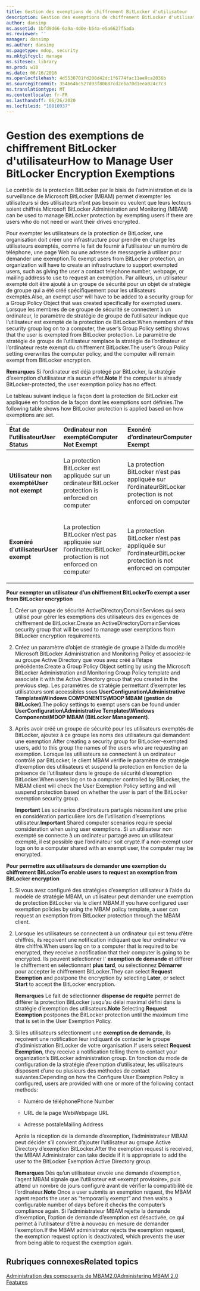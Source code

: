 ```yaml
---
title: Gestion des exemptions de chiffrement BitLocker d'utilisateur
description: Gestion des exemptions de chiffrement BitLocker d'utilisateur
author: dansimp
ms.assetid: 1bfd9d66-6a9a-4d0e-b54a-e5a6627f5ada
ms.reviewer: ''
manager: dansimp
ms.author: dansimp
ms.pagetype: mdop, security
ms.mktglfcycl: manage
ms.sitesec: library
ms.prod: w10
ms.date: 06/16/2016
ms.openlocfilehash: 4d5530701fd208d42dc1f6774fac11ee9ca2036b
ms.sourcegitcommit: 354664bc527d93f80687cd2eba70d1eea024c7c3
ms.translationtype: MT
ms.contentlocale: fr-FR
ms.lasthandoff: 06/26/2020
ms.locfileid: "10810937"
---
```

# <span data-ttu-id="69c1d-103">Gestion des exemptions de chiffrement BitLocker d'utilisateur</span><span class="sxs-lookup"><span data-stu-id="69c1d-103">How to Manage User BitLocker Encryption Exemptions</span></span>


<span data-ttu-id="69c1d-104">Le contrôle de la protection BitLocker par le biais de l’administration et de la surveillance de Microsoft BitLocker (MBAM) permet d’exempter les utilisateurs si des utilisateurs n’ont pas besoin ou veulent que leurs lecteurs soient chiffrés.</span><span class="sxs-lookup"><span data-stu-id="69c1d-104">Microsoft BitLocker Administration and Monitoring (MBAM) can be used to manage BitLocker protection by exempting users if there are users who do not need or want their drives encrypted.</span></span>

<span data-ttu-id="69c1d-105">Pour exempter les utilisateurs de la protection de BitLocker, une organisation doit créer une infrastructure pour prendre en charge les utilisateurs exemptés, comme le fait de fournir à l’utilisateur un numéro de téléphone, une page Web ou une adresse de messagerie à utiliser pour demander une exemption.</span><span class="sxs-lookup"><span data-stu-id="69c1d-105">To exempt users from BitLocker protection, an organization will have to create an infrastructure to support exempted users, such as giving the user a contact telephone number, webpage, or mailing address to use to request an exemption.</span></span> <span data-ttu-id="69c1d-106">Par ailleurs, un utilisateur exempté doit être ajouté à un groupe de sécurité pour un objet de stratégie de groupe qui a été créé spécifiquement pour les utilisateurs exemptés.</span><span class="sxs-lookup"><span data-stu-id="69c1d-106">Also, an exempt user will have to be added to a security group for a Group Policy Object that was created specifically for exempted users.</span></span> <span data-ttu-id="69c1d-107">Lorsque les membres de ce groupe de sécurité se connectent à un ordinateur, le paramètre de stratégie de groupe de l’utilisateur indique que l’utilisateur est exempté de la protection de BitLocker.</span><span class="sxs-lookup"><span data-stu-id="69c1d-107">When members of this security group log on to a computer, the user’s Group Policy setting shows that the user is exempted from BitLocker protection.</span></span> <span data-ttu-id="69c1d-108">Le paramètre de stratégie de groupe de l’utilisateur remplace la stratégie de l’ordinateur et l’ordinateur reste exempt du chiffrement BitLocker.</span><span class="sxs-lookup"><span data-stu-id="69c1d-108">The user’s Group Policy setting overwrites the computer policy, and the computer will remain exempt from BitLocker encryption.</span></span>

<span data-ttu-id="69c1d-109">**Remarques**  Si l’ordinateur est déjà protégé par BitLocker, la stratégie d’exemption d’utilisateur n’a aucun effet.</span><span class="sxs-lookup"><span data-stu-id="69c1d-109">**Note** If the computer is already BitLocker-protected, the user exemption policy has no effect.</span></span>

 

<span data-ttu-id="69c1d-110">Le tableau suivant indique la façon dont la protection de BitLocker est appliquée en fonction de la façon dont les exemptions sont définies.</span><span class="sxs-lookup"><span data-stu-id="69c1d-110">The following table shows how BitLocker protection is applied based on how exemptions are set.</span></span>

<table>
<colgroup>
<col width="33%" />
<col width="33%" />
<col width="33%" />
</colgroup>
<thead>
<tr class="header">
<th align="left"><span data-ttu-id="69c1d-111">État de l’utilisateur</span><span class="sxs-lookup"><span data-stu-id="69c1d-111">User Status</span></span></th>
<th align="left"><span data-ttu-id="69c1d-112">Ordinateur non exempté</span><span class="sxs-lookup"><span data-stu-id="69c1d-112">Computer Not Exempt</span></span></th>
<th align="left"><span data-ttu-id="69c1d-113">Exonéré d’ordinateur</span><span class="sxs-lookup"><span data-stu-id="69c1d-113">Computer Exempt</span></span></th>
</tr>
</thead>
<tbody>
<tr class="odd">
<td align="left"><p><strong><span data-ttu-id="69c1d-114">Utilisateur non exempté</span><span class="sxs-lookup"><span data-stu-id="69c1d-114">User not exempt</span></span></strong></p></td>
<td align="left"><p><span data-ttu-id="69c1d-115">La protection BitLocker est appliquée sur un ordinateur</span><span class="sxs-lookup"><span data-stu-id="69c1d-115">BitLocker protection is enforced on computer</span></span></p></td>
<td align="left"><p><span data-ttu-id="69c1d-116">La protection BitLocker n’est pas appliquée sur l’ordinateur</span><span class="sxs-lookup"><span data-stu-id="69c1d-116">BitLocker protection is not enforced on computer</span></span></p></td>
</tr>
<tr class="even">
<td align="left"><p><strong><span data-ttu-id="69c1d-117">Exonéré d’utilisateur</span><span class="sxs-lookup"><span data-stu-id="69c1d-117">User exempt</span></span></strong></p></td>
<td align="left"><p><span data-ttu-id="69c1d-118">La protection BitLocker n’est pas appliquée sur l’ordinateur</span><span class="sxs-lookup"><span data-stu-id="69c1d-118">BitLocker protection is not enforced on computer</span></span></p></td>
<td align="left"><p><span data-ttu-id="69c1d-119">La protection BitLocker n’est pas appliquée sur l’ordinateur</span><span class="sxs-lookup"><span data-stu-id="69c1d-119">BitLocker protection is not enforced on computer</span></span></p></td>
</tr>
</tbody>
</table>

 

**<span data-ttu-id="69c1d-120">Pour exempter un utilisateur d’un chiffrement BitLocker</span><span class="sxs-lookup"><span data-stu-id="69c1d-120">To exempt a user from BitLocker encryption</span></span>**

1.  <span data-ttu-id="69c1d-121">Créer un groupe de sécurité ActiveDirectoryDomainServices qui sera utilisé pour gérer les exemptions des utilisateurs des exigences de chiffrement de BitLocker.</span><span class="sxs-lookup"><span data-stu-id="69c1d-121">Create an ActiveDirectoryDomainServices security group that will be used to manage user exemptions from BitLocker encryption requirements.</span></span>

2.  <span data-ttu-id="69c1d-122">Créez un paramètre d’objet de stratégie de groupe à l’aide du modèle Microsoft BitLocker Administration and Monitoring Policy et associez-le au groupe Active Directory que vous avez créé à l’étape précédente.</span><span class="sxs-lookup"><span data-stu-id="69c1d-122">Create a Group Policy Object setting by using the Microsoft BitLocker Administration and Monitoring Group Policy template and associate it with the Active Directory group that you created in the previous step.</span></span> <span data-ttu-id="69c1d-123">Les paramètres de stratégie permettant d’exempter les utilisateurs sont accessibles sous **UserConfiguration\\Administrative Templates\\Windows COMPONENTS\\MDOP MBAM (gestion de BitLocker)**.</span><span class="sxs-lookup"><span data-stu-id="69c1d-123">The policy settings to exempt users can be found under **UserConfiguration\\Administrative Templates\\Windows Components\\MDOP MBAM (BitLocker Management)**.</span></span>

3.  <span data-ttu-id="69c1d-124">Après avoir créé un groupe de sécurité pour les utilisateurs exemptés de BitLocker, ajoutez à ce groupe les noms des utilisateurs qui demandent une exemption.</span><span class="sxs-lookup"><span data-stu-id="69c1d-124">After creating a security group for BitLocker-exempted users, add to this group the names of the users who are requesting an exemption.</span></span> <span data-ttu-id="69c1d-125">Lorsque les utilisateurs se connectent à un ordinateur contrôlé par BitLocker, le client MBAM vérifie le paramètre de stratégie d’exemption des utilisateurs et suspend la protection en fonction de la présence de l’utilisateur dans le groupe de sécurité d’exemption BitLocker.</span><span class="sxs-lookup"><span data-stu-id="69c1d-125">When users log on to a computer controlled by BitLocker, the MBAM client will check the User Exemption Policy setting and will suspend protection based on whether the user is part of the BitLocker exemption security group.</span></span>

    <span data-ttu-id="69c1d-126">**Important**  Les scénarios d’ordinateurs partagés nécessitent une prise en considération particulière lors de l’utilisation d’exemptions utilisateur.</span><span class="sxs-lookup"><span data-stu-id="69c1d-126">**Important** Shared computer scenarios require special consideration when using user exemptions.</span></span> <span data-ttu-id="69c1d-127">Si un utilisateur non exempté se connecte à un ordinateur partagé avec un utilisateur exempté, il est possible que l’ordinateur soit crypté.</span><span class="sxs-lookup"><span data-stu-id="69c1d-127">If a non-exempt user logs on to a computer shared with an exempt user, the computer may be encrypted.</span></span>

     

**<span data-ttu-id="69c1d-128">Pour permettre aux utilisateurs de demander une exemption du chiffrement BitLocker</span><span class="sxs-lookup"><span data-stu-id="69c1d-128">To enable users to request an exemption from BitLocker encryption</span></span>**

1.  <span data-ttu-id="69c1d-129">Si vous avez configuré des stratégies d’exemption utilisateur à l’aide du modèle de stratégie MBAM, un utilisateur peut demander une exemption de protection BitLocker via le client MBAM.</span><span class="sxs-lookup"><span data-stu-id="69c1d-129">If you have configured user exemption policies by using the MBAM policy template, a user can request an exemption from BitLocker protection through the MBAM client.</span></span>

2.  <span data-ttu-id="69c1d-130">Lorsque les utilisateurs se connectent à un ordinateur qui est tenu d’être chiffrés, ils reçoivent une notification indiquant que leur ordinateur va être chiffré.</span><span class="sxs-lookup"><span data-stu-id="69c1d-130">When users log on to a computer that is required to be encrypted, they receive a notification that their computer is going to be encrypted.</span></span> <span data-ttu-id="69c1d-131">Ils peuvent sélectionner l' **exemption de demande** et différer le chiffrement en sélectionnant **plus tard**, ou sélectionnez **Démarrer** pour accepter le chiffrement BitLocker.</span><span class="sxs-lookup"><span data-stu-id="69c1d-131">They can select **Request Exemption** and postpone the encryption by selecting **Later**, or select **Start** to accept the BitLocker encryption.</span></span>

    <span data-ttu-id="69c1d-132">**Remarques**  Le fait de sélectionner **dispense de requête** permet de différer la protection BitLocker jusqu’au délai maximal défini dans la stratégie d’exemption des utilisateurs.</span><span class="sxs-lookup"><span data-stu-id="69c1d-132">**Note** Selecting **Request Exemption** postpones the BitLocker protection until the maximum time that is set in the User Exemption Policy.</span></span>

     

3.  <span data-ttu-id="69c1d-133">Si les utilisateurs sélectionnent une **exemption de demande**, ils reçoivent une notification leur indiquant de contacter le groupe d’administration BitLocker de votre organisation.</span><span class="sxs-lookup"><span data-stu-id="69c1d-133">If users select **Request Exemption**, they receive a notification telling them to contact your organization’s BitLocker administration group.</span></span> <span data-ttu-id="69c1d-134">En fonction du mode de configuration de la stratégie d’exemption d’utilisateur, les utilisateurs disposent d’une ou plusieurs des méthodes de contact suivantes:</span><span class="sxs-lookup"><span data-stu-id="69c1d-134">Depending on how the Configure User Exemption Policy is configured, users are provided with one or more of the following contact methods:</span></span>

    -   <span data-ttu-id="69c1d-135">Numéro de téléphone</span><span class="sxs-lookup"><span data-stu-id="69c1d-135">Phone Number</span></span>

    -   <span data-ttu-id="69c1d-136">URL de la page Web</span><span class="sxs-lookup"><span data-stu-id="69c1d-136">Webpage URL</span></span>

    -   <span data-ttu-id="69c1d-137">Adresse postale</span><span class="sxs-lookup"><span data-stu-id="69c1d-137">Mailing Address</span></span>

    <span data-ttu-id="69c1d-138">Après la réception de la demande d’exemption, l’administrateur MBAM peut décider s’il convient d’ajouter l’utilisateur au groupe Active Directory d’exemption BitLocker.</span><span class="sxs-lookup"><span data-stu-id="69c1d-138">After the exemption request is received, the MBAM Administrator can take decide if it is appropriate to add the user to the BitLocker Exemption Active Directory group.</span></span>

    <span data-ttu-id="69c1d-139">**Remarques**  Dès qu’un utilisateur envoie une demande d’exemption, l’agent MBAM signale que l’utilisateur est «exempt provisoire», puis attend un nombre de jours configuré avant de vérifier la compatibilité de l’ordinateur.</span><span class="sxs-lookup"><span data-stu-id="69c1d-139">**Note** Once a user submits an exemption request, the MBAM agent reports the user as “temporarily exempt” and then waits a configurable number of days before it checks the computer’s compliance again.</span></span> <span data-ttu-id="69c1d-140">Si l’administrateur MBAM rejette la demande d’exemption, l’option de demande d’exemption est désactivée, ce qui permet à l’utilisateur d’être à nouveau en mesure de demander l’exemption.</span><span class="sxs-lookup"><span data-stu-id="69c1d-140">If the MBAM administrator rejects the exemption request, the exemption request option is deactivated, which prevents the user from being able to request the exemption again.</span></span>

     

## <span data-ttu-id="69c1d-141">Rubriques connexes</span><span class="sxs-lookup"><span data-stu-id="69c1d-141">Related topics</span></span>


[<span data-ttu-id="69c1d-142">Administration des composants de MBAM2.0</span><span class="sxs-lookup"><span data-stu-id="69c1d-142">Administering MBAM 2.0 Features</span></span>](administering-mbam-20-features-mbam-2.md)

 

 





